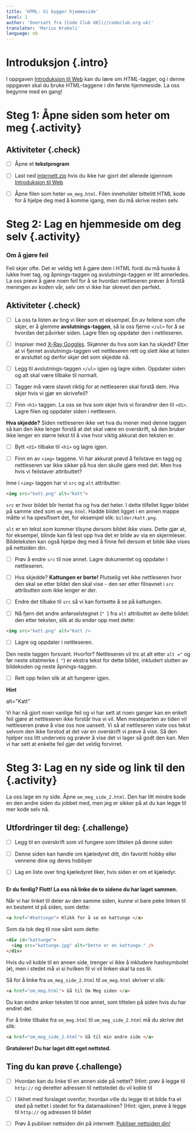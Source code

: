 ```yaml
---
title: 'HTML: Vi bygger hjemmeside'
level: 1
author: 'Oversatt fra [Code Club UK](//codeclub.org.uk)'
translator: 'Marius Krakeli'
language: nb
---
```



# Introduksjon {.intro}

I oppgaven [Introduksjon til
Web](../introduksjon_til_web/introduksjon_til_web.html) kan du lære om
*HTML*-tagger, og i denne oppgaven skal du bruke HTML-taggene i din første
hjemmeside. La oss begynne med en gang!


# Steg 1: Åpne siden som heter om meg {.activity}

## Aktiviteter {.check}

- [ ] Åpne et __tekstprogram__

- [ ] Last ned [internett.zip](../introduksjon_til_web/internett.zip) hvis du
      ikke har gjort det allerede igjennom [Introduksjon til
      Web](../introduksjon_til_web/introduksjon_til_web.html)

- [ ] Åpne filen som heter `om_meg.html`. Filen inneholder bittelitt HTML kode
      for å hjelpe deg med å komme igang, men du må skrive resten selv.


# Steg 2: Lag en hjemmeside om deg selv {.activity}

### Om å gjøre feil

Feil skjer ofte. Det er veldig lett å gjøre dem i HTML fordi du må huske å lukke
hver tag, og åpnings-taggen og avslutnings-taggen er litt annerledes. La oss
prøve å gjøre noen feil for å se hvordan nettleseren prøver å forstå meningen av
koden vår, selv om vi ikke har skrevet den perfekt.

## Aktiviteter {.check}

- [ ] La oss ta listen av ting vi liker som et eksempel. En av feilene som ofte
      skjer, er å glemme __avslutnings-taggen__, så la oss fjerne `</ul>` for å
      se hvordan det påvirker siden. Lagre filen og oppdater den i nettleseren.

- [ ] Inspiser med [X-Ray Goggles](https://goggles.mozilla.org/). Skjønner du
      hva som kan ha skjedd? Etter at vi fjernet avslutnings-taggen vet
      nettleseren rett og slett ikke at listen er avsluttet og derfor skjer det
      som skjedde nå.

- [ ] Legg til avslutnings-taggen `</ul>` igjen og lagre siden. Oppdater siden
      og alt skal være tilbake til normalt.

- [ ] Tagger må være stavet riktig for at nettleseren skal forstå dem. Hva skjer
      hvis vi gjør en skrivefeil?

- [ ] Finn `<h1>` taggen. La oss se hva som skjer hvis vi forandrer den til
      `<d1>`. Lagre filen og oppdater siden i nettlesern.

__Hva skjedde?__ Siden nettleseren ikke vet hva du mener med denne taggen så kan
den ikke lenger forstå at det skal være en overskrift, så den bruker ikke lenger
en større tekst til å vise hvor viktig akkurat den teksten er.

- [ ] Bytt `<d1>` tilbake til `<h1>` og lagre igjen.

- [ ] Finn en av `<img>` taggene. Vi har akkurat prøvd å feilstave en tagg og
      nettleseren var ikke sikker på hva den skulle gjøre med det. Men hva hvis
      vi feilstaver attributtet?

Inne i `<img>` taggen har vi `src` og `alt` attributter:

```html
<img src="katt.png" alt="Katt">
```

`src` er hvor bildet blir hentet fra og hva det heter. I dette tilfellet ligger
bildet på samme sted som `om_meg.html`. Hadde bildet ligget i en annen mappe
måtte vi ha spesifisert det, for eksempel slik: `bilder/katt.png`.

`alt` er en tekst som kommer tilsyne dersom bildet ikke vises. Dette gjør at,
for eksempel, blinde kan få lest opp hva det er bilde av via en skjermleser.
Bildeteksten kan også hjelpe deg med å finne feil dersom et bilde ikke vises på
nettsiden din.

- [ ] Prøv å endre `src` til noe annet. Lagre dokumentet og oppdater i
      nettleseren.

- [ ] Hva skjedde? __Kattungen er borte!__ Plutselig vet ikke nettleseren hvor
      den skal se etter bildet den skal vise - den ser etter filnavnet i `src`
      attributten som ikke lenger er der.

- [ ] Endre det tilbake til `src` så vi kan fortsette å se på kattungen.

- [ ] Nå fjern det andre anførselstegnet (`" `) fra `alt` attributtet av dette
      bildet: den etter teksten, slik at du ender opp med dette:

```html
<img src="katt.png" alt="Katt />
```

- [ ] Lagre og oppdater i nettleseren.

Den neste taggen forsvant. Hvorfor? Nettleseren vil tro at alt etter `alt ="` og
før neste sitatmerke (` "`) er ekstra tekst for dette bildet, inkludert slutten
av bildekoden og neste åpnings-taggen.

- [ ] Rett opp feilen slik at alt fungerer igjen.

<toggle>
  <strong>Hint</strong>
  <hide>

alt="Katt"

  </hide>
</toggle>

Vi har nå gjort noen vanlige feil og vi har sett at noen ganger kan en enkelt
feil gjøre at nettleseren ikke forstår hva vi vil. Men mesteparten av tiden vil
nettleseren prøve å vise oss noe uansett. Vi så at nettleseren viste oss tekst
selvom den ikke forstod at det var en overskrift vi prøve å vise. Så den hjelper
oss litt underveis og prøver å vise det vi lager så godt den kan. Men vi har
sett at enkelte feil gjør det veldig forvirret.


# Steg 3: Lag en ny side og link til den {.activity}

La oss lage en ny side. Åpne `om_meg_side_2.html`. Den har litt mindre kode en
den andre siden du jobbet med, men jeg er sikker på at du kan legge til mer kode
selv nå.

## Utfordringer til deg: {.challenge}

- [ ] Legg til en overskrift som vil fungere som tittelen på denne siden

- [ ] Denne siden kan handle om kjæledyret ditt, din favoritt hobby eller
      vennene dine og deres hobbyer

- [ ] Lag en liste over ting kjæledyret liker, hvis siden er om et kjæledyr.

## <!-- Challenge slutt -->

__Er du ferdig? Flott! La oss nå linke de to sidene du har laget sammen.__

Når vi har linket til deler av den samme siden, kunne vi bare peke linken til en
bestemt id på siden, som dette:

```html
<a href="#kattunge"> Klikk for å se en kattunge </a>
```

Som da tok deg til noe sånt som dette:

```html
<div id="kattunge">
  <img src="kattunge.jpg" alt="Dette er en kattunge." />
</div>
```

Hvis du vil koble til en annen side, trenger vi ikke å inkludere hashsymbolet
(`#`), men i stedet må vi si hvilken fil vi vil linken skal ta oss til.

Så for å linke fra `om_meg_side_2.html` til `om_meg.html` skriver vi slik:

```html
<a href="om_meg.html"> Gå til Om Meg siden </a>
```

Du kan endre anker teksten til noe annet, som tittelen på siden hvis du har
endret det.

For å linke tilbake fra `om_meg.html` til `om_meg_side_2.html` må du skrive det
slik:

```html
<a href="om_meg_side_2.html"> Gå til min andre side </a>
```

__Gratulerer! Du har laget ditt eget nettsted.__

## Ting du kan prøve {.challenge}

- [ ] Hvordan kan du linke til en annen side på nettet? (Hint: prøv å legge til
      `http://` og deretter adressen til nettstedet du vil koble til

- [ ] I likhet med forslaget ovenfor, hvordan ville du legge til et bilde fra et
      sted på nettet i stedet for fra datamaskinen? (Hint: igjen, prøve å legge
      til `http://` og adressen til bildet

- [ ] Prøv å publiser nettsiden din på internett: [Publiser nettsiden
      din!](../publiser/publiser.html)
